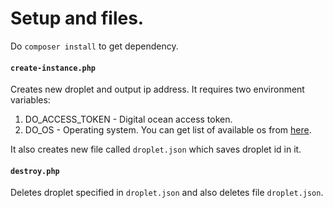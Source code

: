 # Setup and files.

Do `composer install` to get dependency.

#### `create-instance.php` 
Creates new droplet and output ip address. It requires two environment variables:
1. DO_ACCESS_TOKEN - Digital ocean access token.
2. DO_OS - Operating system. You can get list of available os from [here](/distribution.json).

It also creates new file called `droplet.json` which saves droplet id in it.

#### `destroy.php`

Deletes droplet specified in `droplet.json` and also deletes file `droplet.json`.




